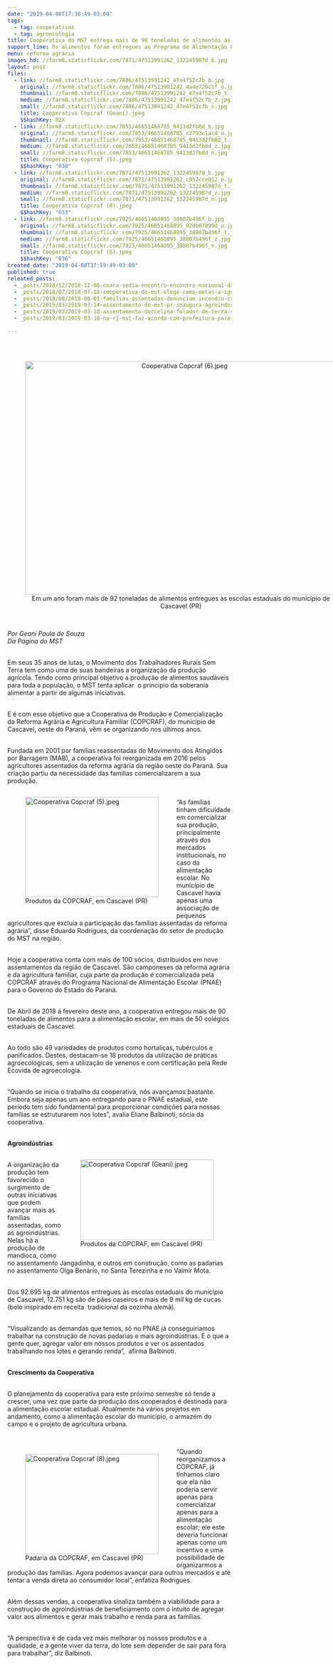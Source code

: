 ```yaml
---
date: "2019-04-08T17:30:49-03:00"
tags:
  - tag: cooperativas
  - tag: agroecologia
title: Cooperativa do MST entrega mais de 90 toneladas de alimentos às escolas
support_line: Os alimentos foram entregues ao Programa de Alimentação Escolar no último ano
menu: reforma agrária
images_hd: //farm8.staticflickr.com/7871/47513991262_132245987d_b.jpg
layout: post
files:
  - link: //farm8.staticflickr.com/7886/47513991242_47e4f52c7b_b.jpg
    original: //farm8.staticflickr.com/7886/47513991242_4a4e720c1f_o.jpg
    thumbnail: //farm8.staticflickr.com/7886/47513991242_47e4f52c7b_t.jpg
    medium: //farm8.staticflickr.com/7886/47513991242_47e4f52c7b_z.jpg
    small: //farm8.staticflickr.com/7886/47513991242_47e4f52c7b_n.jpg
    title: Cooperativa Copcraf (Geani).jpeg
    $$hashKey: 02X
  - link: //farm8.staticflickr.com/7853/46651468785_9413d2fb8d_b.jpg
    original: //farm8.staticflickr.com/7853/46651468785_c2793c1acd_o.jpg
    thumbnail: //farm8.staticflickr.com/7853/46651468785_9413d2fb8d_t.jpg
    medium: //farm8.staticflickr.com/7853/46651468785_9413d2fb8d_z.jpg
    small: //farm8.staticflickr.com/7853/46651468785_9413d2fb8d_n.jpg
    title: Cooperativa Copcraf (5).jpeg
    $$hashKey: "030"
  - link: //farm8.staticflickr.com/7871/47513991262_132245987d_b.jpg
    original: //farm8.staticflickr.com/7871/47513991262_c957cce012_o.jpg
    thumbnail: //farm8.staticflickr.com/7871/47513991262_132245987d_t.jpg
    medium: //farm8.staticflickr.com/7871/47513991262_132245987d_z.jpg
    small: //farm8.staticflickr.com/7871/47513991262_132245987d_n.jpg
    title: Cooperativa Copcraf (8).jpeg
    $$hashKey: "033"
  - link: //farm8.staticflickr.com/7925/46651468895_38807b496f_b.jpg
    original: //farm8.staticflickr.com/7925/46651468895_92db07899d_o.jpg
    thumbnail: //farm8.staticflickr.com/7925/46651468895_38807b496f_t.jpg
    medium: //farm8.staticflickr.com/7925/46651468895_38807b496f_z.jpg
    small: //farm8.staticflickr.com/7925/46651468895_38807b496f_n.jpg
    title: Cooperativa Copcraf (6).jpeg
    $$hashKey: "036"
created_date: "2019-04-08T17:59:49-03:00"
published: true
releated_posts:
  - _posts/2018/12/2018-12-06-ceara-sedia-encontro-encontro-nacional-das-cooperativas-de-reforma-agraria.md
  - _posts/2018/07/2018-07-18-cooperativa-do-mst-elege-como-metas-a-igualdade-de-genero-e-a-ampliacao-da-producao-organica.md
  - _posts/2018/08/2018-08-01-familias-assentadas-denunciam-incendio-criminoso-no-parana.md
  - _posts/2019/03/2019-03-14-assentamento-do-mst-pr-inaugura-agroindustria-em-aniversario-de-20-anos.md
  - _posts/2019/03/2019-03-18-assentamento-dorcelina-folador-de-terra-sem-passaros-a-modelo-de-reforma-agraria.md
  - _posts/2019/03/2019-03-18-no-rj-mst-faz-acordo-com-prefeitura-para-construcao-de-escola-agroecologica-em-macae.md

---
```

<p>&nbsp;</p>

<div style="text-align:center">
<figure class="image" style="display:inline-block"><img alt="Cooperativa Copcraf (6).jpeg" height="525" src="//farm8.staticflickr.com/7925/46651468895_38807b496f_b.jpg" width="700" />
<figcaption>Em um ano foram mais de 92 toneladas de alimentos entregues &agrave;s escolas estaduais do munic&iacute;pio de Cascavel (PR)</figcaption>
</figure>
</div>

<p><br />
<em>Por Geani Paula de Souza<br />
Da P&aacute;gina do MST</em></p>

<p><br />
Em seus 35 anos de lutas, o Movimento dos Trabalhadores Rurais Sem Terra tem como uma de suas bandeiras a organiza&ccedil;&atilde;o da produ&ccedil;&atilde;o agr&iacute;cola. Tendo como principal objetivo a produ&ccedil;&atilde;o de alimentos saud&aacute;veis para toda a popula&ccedil;&atilde;o, o MST tenta aplicar&nbsp; o principio da soberania alimentar a partir de algumas iniciativas.</p>

<p><br />
E &eacute; com esse objetivo que a Cooperativa de Produ&ccedil;&atilde;o e Comercializa&ccedil;&atilde;o da Reforma Agr&aacute;ria e Agricultura Familiar (COPCRAF), do munic&iacute;pio de Cascavel, oeste do Paran&aacute;, v&ecirc;m se organizando nos &uacute;ltimos anos.</p>

<p><br />
Fundada em 2001 por fam&iacute;lias reassentadas do Movimento dos Atingidos por Barragem (MAB), a cooperativa foi reorganizada em 2016 pelos agricultores assentados da reforma agr&aacute;ria da regi&atilde;o oeste do Paran&aacute;. Sua cria&ccedil;&atilde;o partiu da necessidade das fam&iacute;lias comercializarem a sua produ&ccedil;&atilde;o.</p>

<figure class="image" style="float:left"><img alt="Cooperativa Copcraf (5).jpeg" height="225" src="//farm8.staticflickr.com/7853/46651468785_9413d2fb8d_b.jpg" width="300" />
<figcaption>Produtos da COPCRAF, em Cascavel (PR)<br />
&nbsp;</figcaption>
</figure>

<p><br />
&ldquo;As fam&iacute;lias tinham dificuldade em comercializar sua produ&ccedil;&atilde;o, principalmente atrav&eacute;s dos mercados institucionais, no caso da alimenta&ccedil;&atilde;o escolar. No munic&iacute;pio de Cascavel havia apenas uma associa&ccedil;&atilde;o de pequenos agricultores que exclu&iacute;a a participa&ccedil;&atilde;o das fam&iacute;lias assentadas da reforma agr&aacute;ria&rdquo;, disse Eduardo Rodrigues, da coordena&ccedil;&atilde;o do setor de produ&ccedil;&atilde;o do MST na regi&atilde;o.</p>

<p><br />
Hoje a cooperativa conta com mais de 100 s&oacute;cios, distribu&iacute;dos em nove assentamentos da regi&atilde;o de Cascavel. S&atilde;o camponeses da reforma agr&aacute;ria e da agricultura familiar, cuja parte da produ&ccedil;&atilde;o &eacute; comercializada pela COPCRAF atrav&eacute;s do Programa Nacional de Alimenta&ccedil;&atilde;o Escolar (PNAE) para o Governo do Estado do Paran&aacute;.</p>

<p><br />
De Abril de 2018 &aacute; fevereiro deste ano, a cooperativa entregou mais de 90 toneladas de alimentos para a alimenta&ccedil;&atilde;o escolar, em mais de 50 col&eacute;gios estaduais de Cascavel.</p>

<p><br />
Ao todo s&atilde;o 49 variedades de produtos como hortali&ccedil;as, tub&eacute;rculos e panificados. Destes, destacam-se 18 produtos da utiliza&ccedil;&atilde;o de pr&aacute;ticas agroecol&oacute;gicas, sem a utiliza&ccedil;&atilde;o de venenos e com certifica&ccedil;&atilde;o pela Rede Ecovida de agroecologia.</p>

<p><br />
&ldquo;Quando se inicia o trabalho da cooperativa, n&oacute;s avan&ccedil;amos bastante. Embora seja apenas um ano entregando para o PNAE estadual, este per&iacute;odo tem sido fundamental para proporcionar condi&ccedil;&otilde;es para nossas fam&iacute;lias se estruturarem nos lotes&rdquo;, avalia Eliane Balbinoti, s&oacute;cia da cooperativa.<br />
&nbsp;</p>

<p><strong>Agroind&uacute;strias</strong></p>

<figure class="image" style="float:right"><img alt="Cooperativa Copcraf (Geani).jpeg" height="181" src="//farm8.staticflickr.com/7886/47513991242_47e4f52c7b_b.jpg" width="300" />
<figcaption>Produtos da COPCRAF, em Cascavel (PR)</figcaption>
</figure>

<p><br />
A organiza&ccedil;&atilde;o da produ&ccedil;&atilde;o tem favorecido o surgimento de outras iniciativas que podem avan&ccedil;ar mais as fam&iacute;lias assentadas, como as agroind&uacute;strias. Nelas h&aacute; a produ&ccedil;&atilde;o de mandioca, como no assentamento Jangadinha, e outros em constru&ccedil;&atilde;o, como as padarias no assentamento Olga Ben&aacute;rio, no Santa Terezinha e no Valmir Mota.</p>

<p><br />
Dos 92.695 kg de alimentos entregues &agrave;s escolas estaduais do munic&iacute;pio de Cascavel, 12.751 kg s&atilde;o de p&atilde;es caseiros e mais de 9 mil kg de cucas (bolo inspirado em receita&nbsp; tradicional da cozinha alem&atilde;).</p>

<p><br />
&ldquo;Visualizando as demandas que temos, s&oacute; no PNAE j&aacute; conseguir&iacute;amos trabalhar na constru&ccedil;&atilde;o de novas padarias e mais agroind&uacute;strias. &Eacute; o que a gente quer, agregar valor em nossos produtos e ver os assentados trabalhando nos lotes e gerando renda&rdquo;,&nbsp; afirma Balbinoti.</p>

<p><br />
<strong>Crescimento da Cooperativa</strong></p>

<p><br />
O planejamento da cooperativa para este pr&oacute;ximo semestre s&oacute; tende a crescer, uma vez que parte da produ&ccedil;&atilde;o dos cooperados &eacute; destinada para a alimenta&ccedil;&atilde;o escolar estadual. Atualmente h&aacute; v&aacute;rios projetos em andamento, como a alimenta&ccedil;&atilde;o escolar do munic&iacute;pio, o armaz&eacute;m do campo e o projeto de agricultura urbana.</p>

<p>&nbsp;</p>

<figure class="image" style="float:left"><img alt="Cooperativa Copcraf (8).jpeg" height="225" src="//farm8.staticflickr.com/7871/47513991262_132245987d_b.jpg" width="300" />
<figcaption>Padaria da COPCRAF, em Cascavel (PR)</figcaption>
</figure>

<p>&ldquo;Quando reorganizamos a COPCRAF, j&aacute; t&iacute;nhamos claro que ela n&atilde;o poderia servir apenas para comercializar apenas para a alimenta&ccedil;&atilde;o escolar; ele este deveria funcionar apenas como um incentivo e uma possibilidade de organizarmos a produ&ccedil;&atilde;o das fam&iacute;lias. Agora podemos avan&ccedil;ar para outros mercados e at&eacute; tentar a venda direta ao consumidor local&rdquo;, enfatiza Rodrigues.</p>

<p><br />
Al&eacute;m dessas vendas, a cooperativa sinaliza tamb&eacute;m a viabilidade para a constru&ccedil;&atilde;o de agroind&uacute;strias de beneficiamento com o intuito de agregar valor aos alimentos e gerar mais trabalho e renda para as fam&iacute;lias.</p>

<p><br />
&ldquo;A perspectiva &eacute; de cada vez mais melhorar os nossos produtos e a qualidade, e a gente viver da terra, do lote sem depender de sair para fora para trabalhar&rdquo;, diz Balbinoti.</p>
